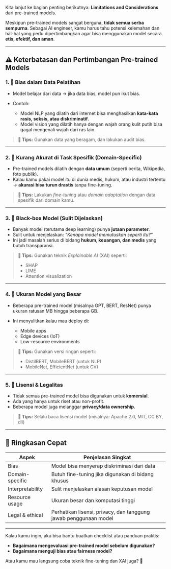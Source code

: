 Kita lanjut ke bagian penting berikutnya: **Limitations and Considerations** dari pre-trained models.

Meskipun pre-trained models sangat berguna, **tidak semua serba sempurna**. Sebagai AI engineer, kamu harus tahu potensi kelemahan dan hal-hal yang perlu dipertimbangkan agar bisa menggunakan model secara **etis, efektif, dan aman**.

---

## ⚠️ **Keterbatasan dan Pertimbangan Pre-trained Models**

### 1. 🧠 **Bias dalam Data Pelatihan**

* Model belajar dari data → jika data bias, model pun ikut bias.
* Contoh:

  * Model NLP yang dilatih dari internet bisa menghasilkan **kata-kata rasis, seksis, atau diskriminatif**.
  * Model vision yang dilatih hanya dengan wajah orang kulit putih bisa gagal mengenali wajah dari ras lain.

> **📝 Tips:** Gunakan data yang beragam, dan lakukan audit bias.

---

### 2. 🎯 **Kurang Akurat di Task Spesifik (Domain-Specific)**

* Pre-trained models dilatih dengan **data umum** (seperti berita, Wikipedia, foto publik).
* Kalau kamu pakai model itu di dunia medis, hukum, atau industri tertentu → **akurasi bisa turun drastis** tanpa fine-tuning.

> **📝 Tips:** Lakukan *fine-tuning* atau *domain adaptation* dengan data spesifik dari domain kamu.

---

### 3. 🧱 **Black-box Model (Sulit Dijelaskan)**

* Banyak model (terutama deep learning) punya **jutaan parameter**.
* Sulit untuk menjelaskan: *“Kenapa model memutuskan seperti itu?”*
* Ini jadi masalah serius di bidang **hukum, keuangan, dan medis** yang butuh transparansi.

> **📝 Tips:** Gunakan teknik *Explainable AI* (XAI) seperti:
>
> * SHAP
> * LIME
> * Attention visualization

---

### 4. 💾 **Ukuran Model yang Besar**

* Beberapa pre-trained model (misalnya GPT, BERT, ResNet) punya ukuran ratusan MB hingga beberapa GB.
* Ini menyulitkan kalau mau deploy di:

  * Mobile apps
  * Edge devices (IoT)
  * Low-resource environments

> **📝 Tips:** Gunakan versi ringan seperti:
>
> * DistilBERT, MobileBERT (untuk NLP)
> * MobileNet, EfficientNet (untuk CV)

---

### 5. 📜 **Lisensi & Legalitas**

* Tidak semua pre-trained model bisa digunakan untuk **komersial**.
* Ada yang hanya untuk riset atau non-profit.
* Beberapa model juga melanggar **privacy/data ownership**.

> **📝 Tips:** Selalu baca lisensi model (misalnya: Apache 2.0, MIT, CC BY, dll)

---

## 🔄 Ringkasan Cepat

| Aspek            | Penjelasan Singkat                                               |
| ---------------- | ---------------------------------------------------------------- |
| Bias             | Model bisa menyerap diskriminasi dari data                       |
| Domain-specific  | Butuh fine-tuning jika digunakan di bidang khusus                |
| Interpretability | Sulit menjelaskan alasan keputusan model                         |
| Resource usage   | Ukuran besar dan komputasi tinggi                                |
| Legal & ethical  | Perhatikan lisensi, privacy, dan tanggung jawab penggunaan model |

---

Kalau kamu ingin, aku bisa bantu buatkan checklist atau panduan praktis:

* **Bagaimana mengevaluasi pre-trained model sebelum digunakan?**
* **Bagaimana menguji bias atau fairness model?**

Atau kamu mau langsung coba teknik fine-tuning dan XAI juga? 🎯
